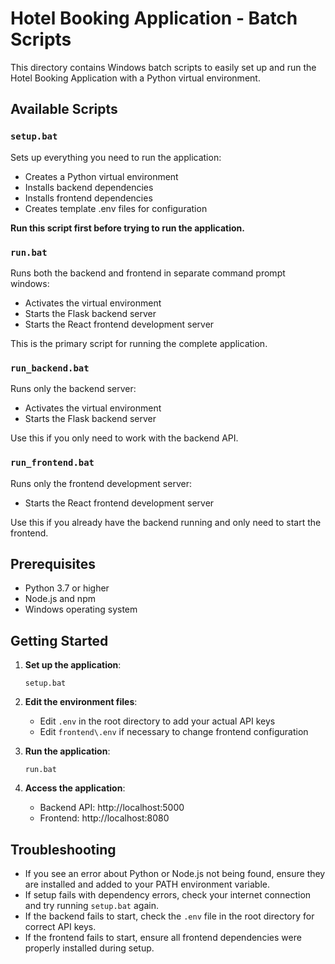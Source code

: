 # Hotel Booking Application - Batch Scripts

This directory contains Windows batch scripts to easily set up and run the Hotel Booking Application with a Python virtual environment.

## Available Scripts

### `setup.bat`

Sets up everything you need to run the application:
- Creates a Python virtual environment
- Installs backend dependencies
- Installs frontend dependencies
- Creates template .env files for configuration

**Run this script first before trying to run the application.**

### `run.bat`

Runs both the backend and frontend in separate command prompt windows:
- Activates the virtual environment
- Starts the Flask backend server
- Starts the React frontend development server

This is the primary script for running the complete application.

### `run_backend.bat`

Runs only the backend server:
- Activates the virtual environment
- Starts the Flask backend server

Use this if you only need to work with the backend API.

### `run_frontend.bat`

Runs only the frontend development server:
- Starts the React frontend development server

Use this if you already have the backend running and only need to start the frontend.

## Prerequisites

- Python 3.7 or higher
- Node.js and npm
- Windows operating system

## Getting Started

1. **Set up the application**:
   ```
   setup.bat
   ```

2. **Edit the environment files**:
   - Edit `.env` in the root directory to add your actual API keys
   - Edit `frontend\.env` if necessary to change frontend configuration

3. **Run the application**:
   ```
   run.bat
   ```

4. **Access the application**:
   - Backend API: http://localhost:5000
   - Frontend: http://localhost:8080

## Troubleshooting

- If you see an error about Python or Node.js not being found, ensure they are installed and added to your PATH environment variable.
- If setup fails with dependency errors, check your internet connection and try running `setup.bat` again.
- If the backend fails to start, check the `.env` file in the root directory for correct API keys.
- If the frontend fails to start, ensure all frontend dependencies were properly installed during setup. 